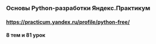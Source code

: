 ### Основы Python-разработки Яндекс.Практикум
#### https://practicum.yandex.ru/profile/python-free/

#### 8 тем и 81 урок


